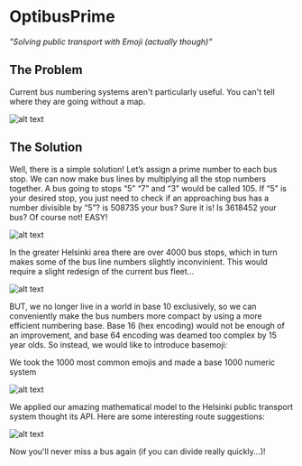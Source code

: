 # OptibusPrime

_"Solving public transport with Emoji (actually though)"_


## The Problem

Current bus numbering systems aren't particularly useful. You can't tell where they are going without a map.

![alt text](https://i.imgur.com/NjGNl8p.png) 

## The Solution

Well, there is a simple solution! Let’s assign a prime number to each bus stop. We can now make bus lines by multiplying all the stop numbers together. A bus going to stops “5” “7” and “3” would be called 105. If “5” is your desired stop, you just need to check if an approaching bus has a number divisible by “5”? is 508735 your bus? Sure it is! Is 3618452 your bus? Of course not! EASY!

![alt text](https://i.imgur.com/CRG5smU.png)

In the greater Helsinki area there are over 4000 bus stops, which in turn makes some of the bus line numbers slightly inconvinient. This would require a slight redesign of the current bus fleet…

![alt text](https://i.imgur.com/hPvJYvB.png)

BUT, we no longer live in a world in base 10 exclusively, so we can conveniently make the bus numbers more compact by using a more efficient numbering base. Base 16 (hex encoding) would not be enough of an improvement, and base 64 encoding was deamed too complex by 15 year olds. So instead, we would like to introduce basemoji:

We took the 1000 most common emojis and made a base 1000 numeric system

![alt text](https://i.imgur.com/PFLwCDX.png)

We applied our amazing mathematical model to the Helsinki public transport system thought its API. Here are some interesting route suggestions:

![alt text](https://i.imgur.com/xs2a8vx.png)

Now you'll never miss a bus again (if you can divide really quickly...)!
